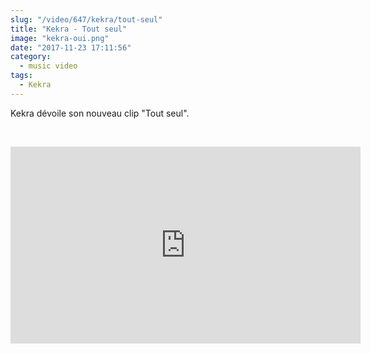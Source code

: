 ```yaml
--- 
slug: "/video/647/kekra/tout-seul"
title: "Kekra - Tout seul"
image: "kekra-oui.png"
date: "2017-11-23 17:11:56"
category:
  - music video
tags:
  - Kekra
---
```

<p>Kekra dévoile son nouveau clip "Tout seul".</p><br/><p><iframe width="560" height="315" src="https://www.youtube.com/embed/AfnCJw_pRzo" frameborder="0" allowfullscreen></iframe></p>